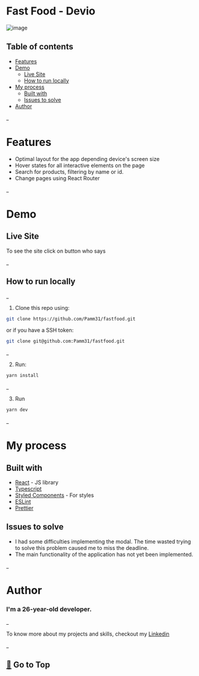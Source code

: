 # Fast Food - Devio

![image](https://user-images.githubusercontent.com/94413939/178080439-85227899-5915-40a6-b16f-c3a83a92d078.png)

## Table of contents
- [Features](#features)
- [Demo](#demo)
  - [Live Site](#live-site)
  - [How to run locally](#how-to-run-locally)
- [My process](#my-process)
  - [Built with](#built-with)
  - [Issues to solve](#issues-to-solve)
- [Author](#author)

\_
# Features

- Optimal layout for the app depending device's screen size
- Hover states for all interactive elements on the page
- Search for products, filtering by name or id.
- Change pages using React Router

\_
# Demo

## Live Site
To see the site click on button who says 

\_

## How to run locally

\_
1. Clone this repo using:
```bash
git clone https://github.com/Pamm31/fastfood.git
```
or if you have a SSH token:
```bash
git clone git@github.com:Pamm31/fastfood.git
```
\_

2. Run:
```bash
yarn install
```
\_

3. Run 
```bash
yarn dev
```
\_

# My process

## Built with

- [React](https://reactjs.org/) - JS library
- [Typescript]()
- [Styled Components](https://styled-components.com/) - For styles
- [ESLint]()
- [Prettier]()

## Issues to solve
- I had some difficulties implementing the modal. The time wasted trying to solve this problem caused me to miss the deadline.
- The main functionality of the application has not yet been implemented.

\_
# Author

### I'm a 26-year-old developer.
\_

To know more about my projects and skills, checkout my [Linkedin](https://Linkedin.com/in/pamelasilveira)

\_
## [🔼](#devio-front-end-challenge) Go to Top
